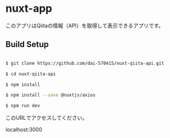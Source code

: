 # nuxt-app

このアプリはQiitaの情報（API）を取得して表示できるアプリです。

## Build Setup

``` bash

$ git clone https://github.com/dai-570415/nuxt-qiita-api.git

$ cd nuxt-qiita-api

$ npm install

$ npm install --save @nuxtjs/axios

$ npm run dev

```

このURLでアクセスしてください。

localhost:3000
